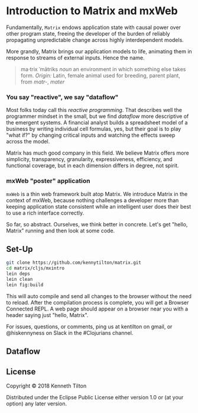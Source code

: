 # Introduction to Matrix and mxWeb

Fundamentally, `Matrix` endows application state with causal power over other program state, freeing the developer of the burden of reliably propagating unpredictable change across highly interdependent models.

More grandly, Matrix brings our application models to life, animating them in response to streams of external inputs. Hence the name.

> ma·trix ˈmātriks *noun* an environment in which something else takes form. *Origin:* Latin, female animal used for breeding, parent plant, from *matr-*, *mater*

### You say "reactive", we say "dataflow"
Most folks today call this _reactive programming_. That describes well the programmer mindset in the small, but we find _dataflow_ more descriptive of the emergent systems. A financial analyst builds a spreadsheet model of a business by writing individual cell formulas, yes, but their goal is to play "what if?" by changing critical inputs and watching the effects sweep across the model.

Matrix has much good company in this field. We believe Matrix offers more simplicity, transparency, granularity, expressiveness, efficiency, and functional coverage, but in each dimension differs in degree, not spirit.

### mxWeb "poster" application
`mxWeb` is a thin web framework built atop Matrix. We introduce Matrix in the context of mxWeb, because nothing challenges a developer more than keeping application state consistent while an intelligent user does their best to use a rich interface correctly.

So far, so abstract. Ourselves, we think better in concrete. Let's get "hello, Matrix" running and then look at some code. 

## Set-Up

````bash
git clone https://github.com/kennytilton/matrix.git
cd matrix/cljs/mxintro
lein deps
lein clean
lein fig:build
````
This will auto compile and send all changes to the browser without the need to reload. After the compilation process is complete, you will get a Browser Connected REPL. A web page should appear on a browser near you with a header saying just "hello, Matrix". 

For issues, questions, or comments, ping us at kentilton on gmail, or @hiskennyness on Slack in the #Clojurians channel.

## Dataflow


## License

Copyright © 2018 Kenneth Tilton

Distributed under the Eclipse Public License either version 1.0 or (at your option) any later version.

